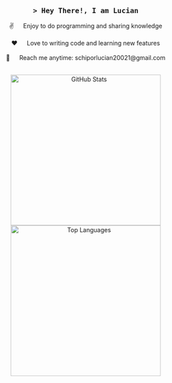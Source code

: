 <!-- Intro  -->
<h3 align="center">
        <samp>&gt; Hey There!, I am
                <b><a target="_blank">Lucian</a></b>
        </samp>
</h3>
<p align="center">
 <a href="https://www.linkedin.com/in/lucian-schipor-289765224/" target="_blank">
 </a>
<!-- About Section -->
<div align="center">
        <p>
         ✌️ &emsp; Enjoy to do programming and sharing knowledge <br/><br/>
         ❤️ &emsp; Love to writing code and learning new features<br/><br/>
         📧 &emsp; Reach me anytime: schiporlucian20021@gmail.com<br/><br/>
        </p>
</div>

<div align="center">
    <img src="https://github-readme-stats.vercel.app/api?username=LucianSchipor&theme=default&show_icons=true&hide_rank=true" style="width: 350px;" alt="GitHub Stats"/>
    <br/>
    <img src="https://github-readme-stats.vercel.app/api/top-langs/?username=LucianSchipor&theme=default&layout=donut-vertical" style="width: 350px;" alt="Top Languages"/>
</div>



